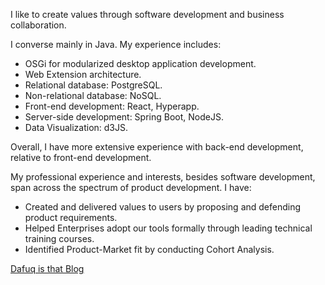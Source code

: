 I like to create values through software development and business collaboration.

I converse mainly in Java. My experience includes:
- OSGi for modularized desktop application development.
- Web Extension architecture.
- Relational database: PostgreSQL.
- Non-relational database: NoSQL.
- Front-end development: React, Hyperapp.
- Server-side development: Spring Boot, NodeJS.
- Data Visualization: d3JS.

Overall, I have more extensive experience with back-end development, relative to front-end development.

My professional experience and interests, besides software development, span across the spectrum of product development. I have:
- Created and delivered values to users by proposing and defending product requirements.
- Helped Enterprises adopt our tools formally through leading technical training courses.
- Identified Product-Market fit by conducting Cohort Analysis.

[Dafuq is that Blog](https://dafuqisthatblog.wordpress.com/)

